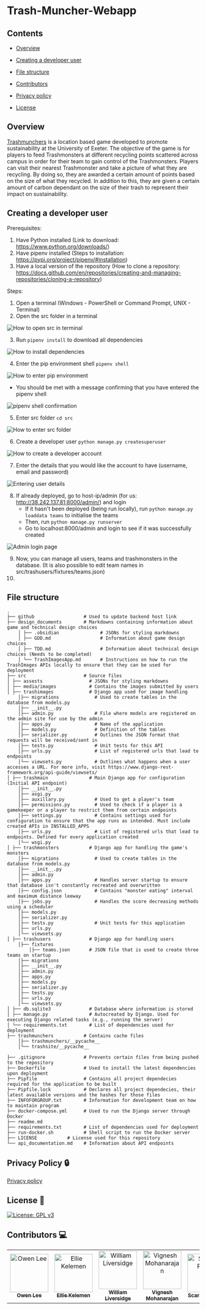 # Trash-Muncher-Webapp

## Contents

- [Overview](https://github.com/KermityOwen/Trash-Muncher-Webapp#overview)

- [Creating a developer user](https://github.com/KermityOwen/Trash-Muncher-Webapp#creating-a-developer-user)

- [File structure](https://github.com/KermityOwen/Trash-Muncher-Webapp#file-structure) 

- [Contributors](https://github.com/KermityOwen/Trash-Muncher-Webapp/blob/main/readme.md#contributors-computer)

- [Privacy policy](https://github.com/KermityOwen/Trash-Muncher-Webapp/blob/main/readme.md#privacy-policy-lock)

- [License](https://github.com/KermityOwen/Trash-Muncher-Webapp/blob/main/readme.md#license-page_with_curl)





## Overview

[Trashmunchers](https://www.trashmunchers.co.uk/) is a location based game developed to promote sustainability at the University of Exeter. The objective of the game is for players to feed Trashmonsters at different recycling points scattered across campus in order for their team to gain control of the Trashmonsters. Players can visit their nearest Trashmonster and take a picture of what they are recycling. By doing so, they are awarded a certain amount of points based on the size of what they recycled. In addition to this, they are given a certain amount of carbon dependant on the size of their trash to represent their impact on sustainability. 


## Creating a developer user

Prerequisites:
1. Have Python installed (Link to download: https://www.python.org/downloads/)
2. Have pipenv installed (Steps to installation: https://pypi.org/project/pipenv/#installation)
3. Have a local version of the repository (How to clone a repository: https://docs.github.com/en/repositories/creating-and-managing-repositories/cloning-a-repository)

Steps:
1. Open a terminal (Windows - PowerShell or Command Prompt, UNIX - Terminal)
2. Open the src folder in a terminal 

![How to open src in terminal](https://cdn.discordapp.com/attachments/796358887396999198/1084816785104183346/image.png)

3. Run ```pipenv install``` to download all dependencies

![How to install dependencies](https://cdn.discordapp.com/attachments/796358887396999198/1084817425477927012/image.png)

4. Enter the pip environment shell ```pipenv shell```

![How to enter pip environment](https://cdn.discordapp.com/attachments/796358887396999198/1084817618604662784/image.png)

- You should be met with a message confirming that you have entered the pipenv shell

![pipenv shell confirmation](https://cdn.discordapp.com/attachments/796358887396999198/1084817674418270289/image.png)

5. Enter src folder ```cd src```

![How to enter src folder](https://cdn.discordapp.com/attachments/796358887396999198/1084817966815789056/image.png)

6. Create a developer user ```python manage.py createsuperuser```

![How to create a developer account](https://cdn.discordapp.com/attachments/796358887396999198/1084818356651163750/image.png)

7. Enter the details that you would like the account to have (username, email and password) 

![Entering user details](https://cdn.discordapp.com/attachments/796358887396999198/1084818641377316954/image.png)

8. If already deployed, go to host-ip/admin (for us: http://38.242.137.81:8000/admin/) and login
   - If it hasn't been deployed (being run locally), run ```python manage.py loaddata teams``` to initialise the teams
   - Then, run ```python manage.py runserver```
   - Go to localhost:8000/admin and login to see if it was successfully created

![Admin login page](https://cdn.discordapp.com/attachments/796358887396999198/1084569132894269570/image.png)

9. Now, you can manage all users, teams and trashmonsters in the database. (It is also possible to edit team names in src/trashusers/fixtures/teams.json)
10. 

## File structure
```
.
├── github                  # Used to update backend host link 
├── design_documents        # Markdowns containing information about game and technical design choices
	│ ├── .obsidian               # JSONs for styling markdowns  
    │ ├── GDD.md                  # Information about game design choices
    │ ├── TDD.md                  # Information about technical design choices (Needs to be completed)
    │ └── TrashImagesApp.md       # Instructions on how to run the TrashImages APIs locally to ensure that they can be used for deployment
├── src                     # Source files 
│ ├── assests                 # JSONs for styling markdowns  
│ ├── media/images            # Contains the images submitted by users
│ ├── trashimages             # Django app used for image handling
	│├── migrations             # Used to create tables in the database from models.py  
    │├── __init__.py
    │├── admin.py               # File where models are registered on the admin site for use by the admin
    │├── apps.py                # Name of the application  
    │├── models.py              # Definition of the tables 
    │├── serializer.py          # Outlines the JSON format that requests will be received/sent in  
    │├── tests.py               # Unit tests for this API
    │├── urls.py                # List of registered urls that lead to endpoints                
    │└── viewsets.py            # Outlines what happens when a user accesses a URL. For more info, visit https://www.django-rest-framework.org/api-guide/viewsets/
│ ├── trashmain               # Main Django app for configuration (Initial API endpoint)
	│├── __init__.py  
	│├── asgi.py
	│├── auxillary.py           # Used to get a player's team 
	│├── permissions.py         # Used to check if a player is a gamekeeper or a player to restrict them from certain endpoints   
	│├── settings.py            # Contains settings used for configuration to ensure that the app runs as intended. Must include created APIs in INSTALLED_APPS
	│├── urls.py                # List of registered urls that lead to endpoints. Defined for every application created               
	│└── wsgi.py    
│ ├── trashmonsters           # Django app for handling the game's monsters
	│├── migrations             # Used to create tables in the database from models.py  
    │├── __init__.py
    │├── admin.py               
    │├── apps.py                # Handles server startup to ensure that database isn't constantly recreated and overwritten
    │├── config.json            # Contains "monster eating" interval and maximum distance leeway   
    │├── jobs.py                # Handles the score decreasing methods using a scheduler    
    │├── models.py              
    │├── serializer.py 
    │├── tests.py               # Unit tests for this application
    │├── urls.py                                
    │└── viewsets.py 
│ ├── trashusers              # Django app for handling users
	│├── fixtures                
		│├── teams.json       # JSON file that is used to create three teams on startup 
	│├── migrations               
	│├── __init__.py
	│├── admin.py               
	│├── apps.py                 
	│├── models.py               
	│├── serializer.py            
	│├── tests.py               
	│├── urls.py                                
	│└── viewsets.py             
│ ├── db.sqlite3              # Database where information is stored 
│ ├── manage.py               # Autocreated by Django. Used for executing Django related tasks (e.g., running the server)
│ └── requirements.txt        # List of dependencies used for deployment
├── trashmunchers           # Contains cache files
	│├── trashmunchers/__pycache__        
    │└── trashsite/__pycache__         
 
├── .gitignore              # Prevents certain files from being pushed to the repository
├── Dockerfile              # Used to install the latest dependencies upon deployment 
├── Pipfile                 # Contains all project dependecies required for the application to be built 
├── Pipfile.lock            # Declares all project dependecies, their latest available versions and the hashes for those files
├── INFOFORGROUP.txt        # Information for development team on how to maintain program
├── docker-compose.yml      # Used to run the Django server through Docker 
├── readme.md               
├── requirements.txt        # List of dependencies used for deployment
├── run-docker.sh           # Shell script to run the Docker server 
├── LICENSE           # License used for this repository  
└── api_documentation.md    # Information about API endpoints
```


## Privacy Policy :lock:

[Privacy policy](tm_privacy_policy.pdf)


## License :page_with_curl:

[![License: GPL v3](https://img.shields.io/badge/License-GPLv3-blue.svg)](https://www.gnu.org/licenses/gpl-3.0)



## Contributors :computer: 

<table>
  <tbody>
    <tr>
      <td align="center"><a href="https://github.com/KermityOwen"><img src="https://avatars.githubusercontent.com/u/47197696?v=4" width="100px;" alt="Owen Lee"/><br /><sub><b>Owen Lee</b></sub></a></td>
	  <td align="center"><a href="https://github.com/whoisEllie"><img src="https://avatars.githubusercontent.com/u/37041249?v=4" width="100px;" alt="Ellie Kelemen"/><br /><sub><b>Ellie Kelemen</b></sub></a></td>
	  <td align="center"><a href="https://github.com/TerraTree"><img src="https://avatars.githubusercontent.com/u/22399437?v=4" width="100px;" alt="William Liversidge"/><br /><sub><b>William Liversidge</b></sub></a></td>
	  <td align="center"><a href="https://github.com/vigneshmohan2002"><img src="https://avatars.githubusercontent.com/u/85409344?v=4" width="100px;" alt="Vignesh Mohanarajan"/><br /><sub><b>Vignesh Mohanarajan</b></sub></a></td>
	  <td align="center"><a href="https://github.com/scarlettp1619"><img src="https://avatars.githubusercontent.com/u/95775118?v=4" width="100px;" alt="Scarlett Parker"/><br /><sub><b>Scarlett Parker</b></sub></a></td>
	  <td align="center"><a href="https://github.com/FBWWTeto"><img src="https://avatars.githubusercontent.com/u/93519490?v=4" width="100px;" alt="Malik Besta"/><br /><sub><b>Malik Besta</b></sub></a></td>
	  </tr>
  </tbody>
</table>

